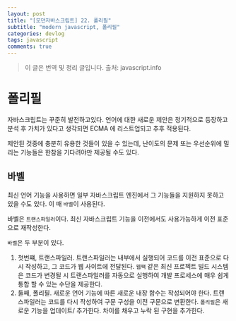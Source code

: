 ```yaml
---
layout: post
title: "[모던자바스크립트] 22. 폴리필"
subtitle: "modern javascript, 폴리필"
categories: devlog
tags: javascript
comments: true
---
```


> 이 글은 번역 및 정리 글입니다.
> 출처: javascript.info

# 폴리필

자바스크립트는 꾸준히 발전하고있다. 언어에 대한 새로운 제안은 정기적으로 등장하고 분석 후 가치가 있다고 생각되면 ECMA 에 리스트업되고 추후 적용된다.

제안된 것중에 충분히 유용한 것들이 있을 수 있는데, 난이도의 문제 또는 우선순위에 밀리는 기능들은 한참을 기다려야만 제공될 수도 있다.

## 바벨

최신 언어 기능을 사용하면 일부 자바스크립트 엔진에서 그 기능들을 지원하지 못하고 있을 수도 있다. 이 때 `바벨`이 사용된다.

바벨은 `트랜스파일러`이다. 최신 자바스크립트 기능을 이전에서도 사용가능하게 이전 표준으로 재작성한다.

`바벨`은 두 부분이 있다.

1. 첫번쨰, 트랜스파일러. 트랜스파일러는 내부에서 실행되어 코드를 이전 표준으로 다시 작성하고, 그 코드가 웹 사이트에 전달된다. `웹팩` 같은 최신 프로젝트 빌드 시스템은 코드가 변경될 시 트랜스파일러를 자동으로 실행하여 개발 프로세스에 매우 쉽게 통합 할 수 있는 수단을 제공한다.
2. 둘째, 폴리필. 새로운 언어 기능에 따른 새로운 내장 함수는 작성되어야 한다. 트랜스파일러는 코드를 다시 작성하여 구문 구성을 이전 구문으로 변환한다. `폴리필`은 새로운 기능을 업데이트/ 추가한다. 차이를 채우고 누락 된 구현을 추가한다.

